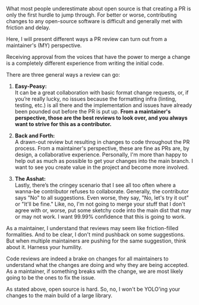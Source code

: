 <!-- title:Don't be The Asshat: A Maintainer's Perspective on Code Change Reviews -->

What most people underestimate about open source is that creating a PR is only the first hurdle to jump through. For better or worse, contributing changes to any open-source software is difficult and generally met with friction and delay.

Here, I will present different ways a PR review can turn out from a maintainer's (MY) perspective.

Receiving approval from the voices that have the power to merge a change is a completely different experience from writing the initial code.

There are three general ways a review can go:

1. **Easy-Peasy:**  
	It can be a great collaboration with basic format change requests, or, if you’re really lucky, no issues because the formatting infra (linting, testing, etc.) is all there and the implementation and issues have already been pounded out before the PR is put up. **From a maintainer's perspective, those are the best reviews to look over, and you always want to strive for this as a contributor.**
	
2. **Back and Forth:**  
	A drawn-out review but resulting in changes to code throughout the PR process. From a maintainer's perspective, these are fine as PRs are, by design, a collaborative experience. Personally, I'm more than happy to help out as much as possible to get your changes into the main branch. I want to see you create value in the project and become more involved.
	
3. **The Asshat:**  
	Lastly, there’s the cringey scenario that I see all too often where a wanna-be contributor refuses to collaborate. Generally, the contributor says "No" to all suggestions. Even worse, they say, "No, let's try it out" or "It'll be fine." Like, no, I'm not going to merge your stuff that I don't agree with or, worse, put some sketchy code into the main dist that may or may not work. I want 99.99% confidence that this is going to work.

As a maintainer, I understand that reviews may seem like friction-filled formalities. And to be clear, I don't mind pushback on some suggestions. But when multiple maintainers are pushing for the same suggestion, think about it. Harness your humility.

Code reviews are indeed a brake on changes for all maintainers to understand what the changes are doing and why they are being accepted. As a maintainer, if something breaks with the change, we are most likely going to be the ones to fix the issue.

As stated above, open source is hard. So, no, I won't be YOLO'ing your changes to the main build of a large library.